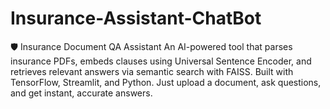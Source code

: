 # Insurance-Assistant-ChatBot
🛡️ Insurance Document QA Assistant An AI-powered tool that parses insurance PDFs, embeds clauses using Universal Sentence Encoder, and retrieves relevant answers via semantic search with FAISS. Built with TensorFlow, Streamlit, and Python. Just upload a document, ask questions, and get instant, accurate answers.
